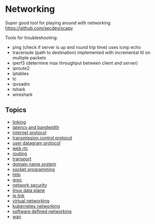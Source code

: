 # Networking

Super good tool for playing around with networking https://github.com/secdev/scapy

Tools for troubleshooting:

- ping (check if server is up and round trip time) uses icmp echo
- traceroute (path to destination) implemented with incremental ttl on multiple
  packets
- iperf3 (determine max throughput between client and server)
- iproute2
- iptables
- tc
- ipvsadm
- tshark
- wireshark

## Topics

- [linking](./linking.md)
- [latency and bandwidth](./latency.md)
- [internet protocol](./ip.md)
- [transmission control protocol](./tcp.md)
- [user datagram protocol](./udp.md)
- [web rtc](./web-rtc.md)
- [routing](./routing.md)
- [transport](./transport.md)
- [domain name system](./dns.md)
- [socket programming](./socket.md)
- [http](./http.md)
- [grpc](./grpc.md)
- [network security](./security.md)
- [linux data plane](./linux-data-plane.md)
- [ip link](./ip-link.md)
- [virtual networking](./virtual-networking.md)
- [kubernetes networking](./kubernetes.md)
- [software defined networking](./software-defined-networking)
- [wan](./wan.md)

